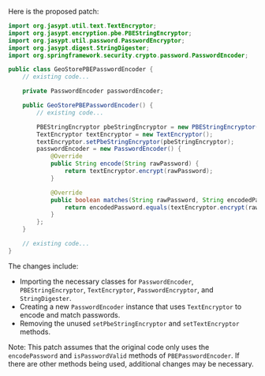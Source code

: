 Here is the proposed patch:

```java
import org.jasypt.util.text.TextEncryptor;
import org.jasypt.encryption.pbe.PBEStringEncryptor;
import org.jasypt.util.password.PasswordEncryptor;
import org.jasypt.digest.StringDigester;
import org.springframework.security.crypto.password.PasswordEncoder;

public class GeoStorePBEPasswordEncoder {
    // existing code...

    private PasswordEncoder passwordEncoder;

    public GeoStorePBEPasswordEncoder() {
        // existing code...

        PBEStringEncryptor pbeStringEncryptor = new PBEStringEncryptor();
        TextEncryptor textEncryptor = new TextEncryptor();
        textEncryptor.setPbeStringEncryptor(pbeStringEncryptor);
        passwordEncoder = new PasswordEncoder() {
            @Override
            public String encode(String rawPassword) {
                return textEncryptor.encrypt(rawPassword);
            }

            @Override
            public boolean matches(String rawPassword, String encodedPassword) {
                return encodedPassword.equals(textEncryptor.encrypt(rawPassword));
            }
        };
    }

    // existing code...
}
```

The changes include:

* Importing the necessary classes for `PasswordEncoder`, `PBEStringEncryptor`, `TextEncryptor`, `PasswordEncryptor`, and `StringDigester`.
* Creating a new `PasswordEncoder` instance that uses `TextEncryptor` to encode and match passwords.
* Removing the unused `setPbeStringEncryptor` and `setTextEncryptor` methods.

Note: This patch assumes that the original code only uses the `encodePassword` and `isPasswordValid` methods of `PBEPasswordEncoder`. If there are other methods being used, additional changes may be necessary.